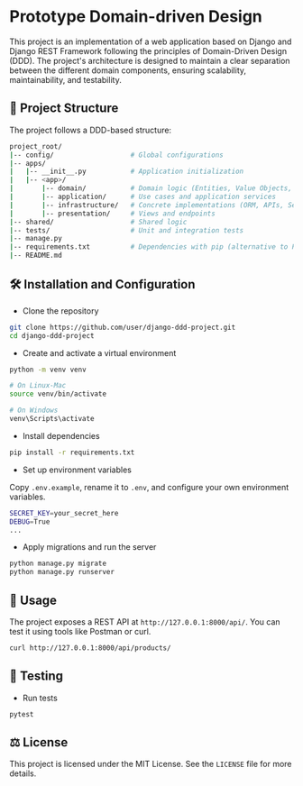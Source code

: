 # **Prototype Domain-driven Design**

This project is an implementation of a web application based on Django and Django REST Framework following the principles of Domain-Driven Design (DDD). The project's architecture is designed to maintain a clear separation between the different domain components, ensuring scalability, maintainability, and testability.

## 📂 **Project Structure**

The project follows a DDD-based structure:

```bash
project_root/
|-- config/                   # Global configurations
|-- apps/
|   |-- __init__.py           # Application initialization
|   |-- <app>/
|       |-- domain/           # Domain logic (Entities, Value Objects, Repositories)
|       |-- application/      # Use cases and application services
|       |-- infrastructure/   # Concrete implementations (ORM, APIs, Serializers)
|       |-- presentation/     # Views and endpoints
|-- shared/                   # Shared logic
|-- tests/                    # Unit and integration tests
|-- manage.py
|-- requirements.txt          # Dependencies with pip (alternative to Poetry)
|-- README.md
```

## 🛠️ **Installation and Configuration**

- Clone the repository

```bash
git clone https://github.com/user/django-ddd-project.git
cd django-ddd-project
```

- Create and activate a virtual environment

```sh
python -m venv venv

# On Linux-Mac
source venv/bin/activate

# On Windows
venv\Scripts\activate
```

- Install dependencies

```bash
pip install -r requirements.txt
```

- Set up environment variables

Copy `.env.example`, rename it to `.env`, and configure your own environment variables.

```sh
SECRET_KEY=your_secret_here
DEBUG=True
...
```

- Apply migrations and run the server

```sh
python manage.py migrate
python manage.py runserver
```

## 🚀 **Usage**

The project exposes a REST API at `http://127.0.0.1:8000/api/`. You can test it using tools like Postman or curl.

```bash
curl http://127.0.0.1:8000/api/products/
```

## 🧪 **Testing**

- Run tests

```bash
pytest
```

## ⚖️ **License**

This project is licensed under the MIT License. See the `LICENSE` file for more details.
